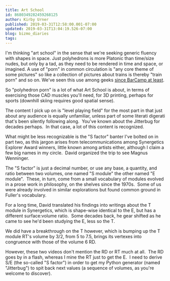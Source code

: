 ```yaml
---
title: Art School
id: 8680349282459268125
author: Kirby Urner
published: 2019-03-31T12:58:00.001-07:00
updated: 2019-03-31T13:04:19.526-07:00
blog: bizmo_diaries
tags: 
---
```


I'm thinking "art school" in the sense that we're seeking generic fluency with shapes in space.  Just polyhedrons is more Platonic than time/size nudes, but only by a tad, as they need to be rendered in time and space, or imagined.  A use of "porn" in common circulation is "any core theme of some pictures" so like a collection of pictures about trains is thereby "train porn" and so on.  We've seen this use among geeks [since BarCamp at least](https://controlroom.blogspot.com/2017/01/i-robot.html).

So "polyhedron porn" is a lot of what Art School is about, in terms of exercising those CAD muscles you'll need, for 3D printing, perhaps for sports (downhill skiing requires good spatial sense).

The content I pick up on is "level playing field" for the most part in that just about any audience is equally unfamiliar, unless part of some literati digerati that's been silently following along.  You've known about the Jitterbug for decades perhaps.  In that case, a lot of this content is recognized.

What might be less recognizable is the "S factor" banter I've bolted on in part two, as this jargon arises from telecommunications among Synergetics Explorer Award winners, little known among artists either, although I claim a few big names in my circle.  David organized the trip to see Magnus Wenninger.

The "S factor" is just a decimal number, or use any base, a quantity, and ratio between two volumes, one named "S module" the other named "E module".  These, in turn, come from a small vocabulary of modules evolved in a prose work in philosophy, on the shelves since the 1970s.  Some of us were already involved in similar explorations but found common ground in Fuller's vocabulary.

For a long time, David translated his findings into writings about the T module in Synergetics, which is shape-wise identical to the E, but has a different surface:volume ratio.  Some decades back, he gear shifted as he came to see he'd been studying the E, less so the T.

We did have a breakthrough on the T however, which is bumping up the T module RT's volume by 3/2, from 5 to 7.5, brings its vertexes into congruence with those of the volume 6 RD.

However, these two videos don't mention the RD or RT much at all.  The RD goes by in a flash, whereas I mine the RT just to get the E.  I need to derive S/E (the so-called "S factor") in order to get my Python generator (named "Jitterbug") to spit back next values (a sequence of volumes, as you're welcome to discover).